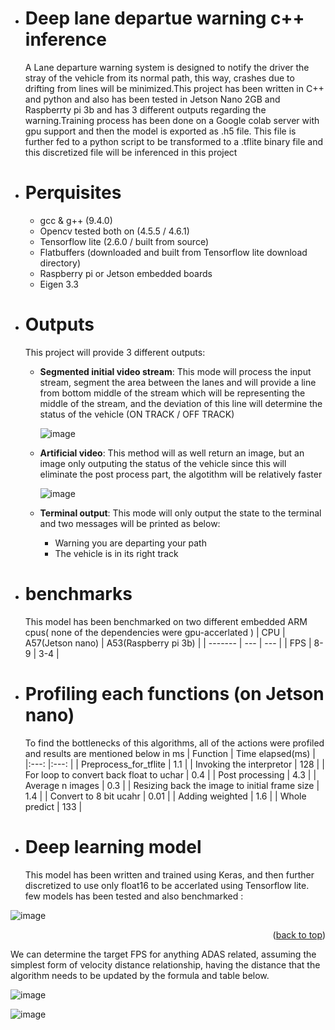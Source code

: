 - # Deep lane departue warning c++ inference

  A Lane departure warning system is designed to notify the driver the stray of the vehicle from its normal path, this way, crashes due to drifting from lines will be minimized.This project has been written in C++ and python and also has been tested in Jetson Nano 2GB and Raspberrty pi 3b and has 3 different outputs regarding the warning.Training process has been done on a Google colab server with gpu support and then the model is exported as .h5 file. This file is further fed to a python script to be transformed to a .tflite binary file and this discretized file will be inferenced in this project
  
- # Perquisites 
  - gcc & g++ (9.4.0)
  - Opencv tested both on (4.5.5 / 4.6.1)
  - Tensorflow lite (2.6.0 / built from source)
  - Flatbuffers (downloaded and built from Tensorflow lite download directory)
  - Raspberry pi or Jetson embedded boards
  - Eigen 3.3

- # Outputs 
  This project will provide 3 different outputs:
  * **Segmented initial video stream**:
    This mode will process the input stream, segment the area between the lanes and will provide a line from  bottom middle of the stream which will be representing the middle of the stream, and the deviation of this line will determine the status of the vehicle (ON TRACK / OFF TRACK)
    
      ![image](https://user-images.githubusercontent.com/89359094/209444036-e7ec2959-890a-4118-8e22-4ac79f7f7bc0.png)
  * **Artificial video**:
    This method will as well return an image, but an image only outputing the status of the vehicle since this will eliminate the post process part, the algotithm will be relatively faster
    
    ![image](https://user-images.githubusercontent.com/89359094/209444264-cadce2ce-beea-4c11-888e-d9bed38cc045.png)
    
   * **Terminal output**:
     This mode will only output the state to the terminal and two messages will be printed as below:
      - Warning you are departing your path 
      - The vehicle is in its right track
    

- # benchmarks
    This model has been benchmarked on two different embedded ARM cpus( none of the dependencies were gpu-accerlated )
    | CPU | A57(Jetson nano)  | A53(Raspberry pi 3b) |
    | ------- | --- | --- |
    | FPS | 8-9 | 3-4 |


- # Profiling each functions (on Jetson nano)
    To find the bottlenecks of this algorithms, all of the actions were profiled and results are mentioned below in ms
    |    			Function 		   	|       			Time 			elapsed(ms)  			 		      	|
    |:---:	|:---:	|
    |    			Preprocess_for_tflite 		   	|    			1.1 		   	|
    |      			Invoking 			the interpretor 		    	|    			128 		   	|
    |       			For 			loop to convert back float to uchar  			 		      	|    			0.4 		   	|
    |       			Post 			processing  			 		      	|    			4.3 		   	|
    |      			Average 			n images 		    	|    			0.3 		   	|
    |      			Resizing 			back the image to initial frame size 		    	|    			1.4 		   	|
    |       			Convert 			to 8 bit ucahr  			 		      	|    			0.01 		   	|
    |      			Adding 			weighted 		    	|    			1.6 		   	|
    |       			Whole 			predict  			 		      	|    			133 		   	|
 - # Deep learning model 
   This model has been written and trained using Keras, and then further discretized to use only float16 to be accerlated using Tensorflow lite.
   few models has been tested and also benchmarked :

  ![image](https://user-images.githubusercontent.com/89359094/209445194-28fc7f25-70b2-4c15-9bed-d6270c6e32a2.png)

   

<p align="right">(<a href="#readme-top">back to top</a>)</p>

We can determine the target FPS for anything ADAS related, assuming the simplest form of velocity distance relationship, having the distance that the algorithm needs to be updated by the formula and table below.

![image](https://user-images.githubusercontent.com/89359094/209442998-5a18fb12-b989-448f-8789-fd316ebd528c.png)

![image](https://user-images.githubusercontent.com/89359094/209443130-df26cd00-5dc8-4fe8-98af-aeab715f80c2.png)
